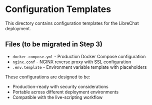 # Configuration Templates

This directory contains configuration templates for the LibreChat deployment.

## Files (to be migrated in Step 3)

- `docker-compose.yml` - Production Docker Compose configuration
- `nginx.conf` - NGINX reverse proxy with SSL configuration
- `.env.template` - Environment variable template with placeholders

These configurations are designed to be:
- Production-ready with security considerations
- Portable across different deployment environments
- Compatible with the live-scripting workflow
